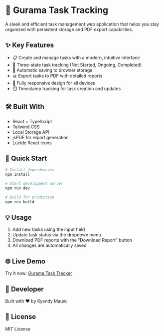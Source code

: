 # 📝 Gurama Task Tracking

A sleek and efficient task management web application that helps you stay organized with persistent storage and PDF export capabilities.

## ✨ Key Features

- 📋 Create and manage tasks with a modern, intuitive interface
- 🔄 Three-state task tracking (Not Started, Ongoing, Completed)
- 💾 Automatic saving to browser storage
- 📊 Export tasks to PDF with detailed reports
- 📱 Fully responsive design for all devices
- ⏱️ Timestamp tracking for task creation and updates

## 🛠️ Built With

- React + TypeScript
- Tailwind CSS
- Local Storage API
- jsPDF for report generation
- Lucide React icons

## 🚀 Quick Start

```bash
# Install dependencies
npm install

# Start development server
npm run dev

# Build for production
npm run build
```

## 💡 Usage

1. Add new tasks using the input field
2. Update task status via the dropdown menu
3. Download PDF reports with the "Download Report" button
4. All changes are automatically saved

## 🌐 Live Demo

Try it now: [Gurama Task Tracker](https://gurama-task-tracker.netlify.app)

## 👤 Developer

Built with ❤️ by Kyendy Mauwi

## 📄 License

MIT License
